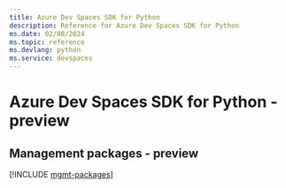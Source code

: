 ```yaml
---
title: Azure Dev Spaces SDK for Python
description: Reference for Azure Dev Spaces SDK for Python
ms.date: 02/08/2024
ms.topic: reference
ms.devlang: python
ms.service: devspaces
---
```

# Azure Dev Spaces SDK for Python - preview

## Management packages - preview
[!INCLUDE [mgmt-packages](dev-spaces-mgmt-index.md)]